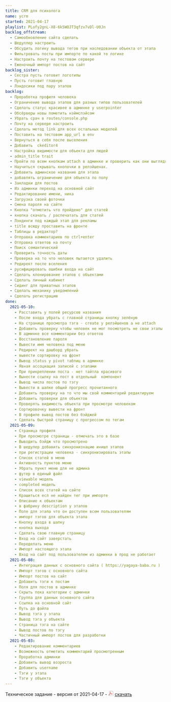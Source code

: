 ```yaml
---
title: CRM для психолога
name: ycrm
started: 2021-04-17
playlist: PLofy2gnL-X8-6k5WOJT3qfzv7vDl-U0Jn
backlog_offstream:
  - Самообновление сайта сделать
  - Шедуллер настроить
  - Обсудить логику вывода тегов при наследовании объекта от этапа
  - Фильтровать посты при импорте по какой то логике
  - Настроить почту на тестовом сервере
  - Еженочный импорт постов на сайт
backlog_sister:
  - Сестра пусть готовит логотипы
  - Пусть готовит главную
  - Лэндосики под пару этапов
backlog:
  - Проработка профиля человека
  - Ограничение вывода этапов для разных типов пользователей
  - Сделать статус красивее в админке у userpointer
  - Обсёрверы новы пометить нэймспэйсом
  - Убрать срач в routes/console.php
  - Почту на сервере настроить
  - Сделать метод link для всех остальных моделей
  - Поставить на тестовом app_url в env
  - Вернуться в себя после выселения
  - Добавить  ckeditor4
  - Настройка видимости для объекта для людей
  - admin_title trait
  - Пройти по всем кнопкам attach в админке и проверить как они выглядят
  - Научиться скрывать кнопочки в релэйшенах.
  - Добавить админское название для этапа
  - добавлять ограничение для объекта по полу
  - Закладки для постов
  - Из админки переход на основной сайт
  - Редактирование имени, ника
  - Загрузка своей фоточки
  - Смена пароля на сайте
  - Кнопка "отметить что пройдено" для статей
  - кнопка скачать / распечатать для статей
  - Лэндинги под каждый этап для рекламы
  - title всюду проставить на фронте
  - Таблицы в редактор?
  - Отправка комментариев по ctrl+enter
  - Отправка ответов на почту
  - Поиск семантический
  - Проверить точность даты
  - Проверка на то что человек пытается удалить
  - Редирект после вселения
  - русифицировать ошибки входа на сайт
  - Сделать клонирование этапов с объектами
  - Сделать личный кабинет
  - Сидинг для приватных этапов
  - Сделать механику уведомлений
  - Сделать регистрацию
done:
  2021-05-10:
    - Расставить у полей ресурсов названия
    - После входа убрать с главной страницы кнопку зелёную
    - На странице просмотра тэга - create у релэйшенов а не attach
    - Добавить проверку чтобы человек не мог посмотреть не свои этапы
    - В админке все комментарии без ответов
    - Восстановление пароля
    - Вывести имя человека под меню
    - Редирект на дашборд убрать
    - вывести сортировку на фронт
    - Вывод status у pivot таблиц в админке
    - Явная ассоциация записей с этапами
    - При прикреплении поста - нет тайтла красивого
    - Вынести ссылку на пост в отдельный  компонент
    - Вывод числа постов по тэгу
    - Вывести в шапке общий прогресс прочитанного
    - Добавить проверку на то что мы свой комментарий редактируем
    - Добавить проверки для объектов
    - Проверять видимость объекта при просмотре человеком
    - Сортировочку вывести на фронт
    - В профиле вывод постов без бэйджей
    - Сделать быстрой страницу с прогрессом по тегам
  2021-05-09:
    - Страница профиля
    - При просмотре страницы - отмечать это в базе
    - Выводить бэйдж что просмотрено
    - В шедулер добавить синхронизхацию инишл этапов
    - при регистрации человека - синхронизировать этапы
    - Список статей в меню
    - Активность пунктов меню
    - Убрать пункт меню для не админа
    - футер в единый файл
    - viewable модель
    - completed модель
    - Список всех статей на сайте
    - Крашиться есл не найден тег при импорте
    - Описание к объектам
    - в фабрику description у этапов
    - Поле для этапа что он доступен всем пользователям
    - импорт тэгов для объекта этапа
    - Кнопку входа в шапку
    - кнопка выхода
    - Сделать свою главную страницу
    - Вход на сайт заверстать
    - Переделать меню
    - Импорт настоящего этапа
    - Вход на сайт под пользователем из админки в прод не работает
  2021-05-08:
    - Интеграция данных с основного сайта ( https://yagaya-baba.ru )
    - Импорт тэгов с основного сайта
    - Импорт постов на сайт
    - Добавить тэги к постам
    - Поля для постов в админке
    - Скрыть пока категории с админки
    - Группа для данных основного сайта
    - Ссылка на основной сайт
    - Путь до файла
    - Вывод тэга у этапа
    - Вывод тэга у объекта
    - Страница тэга на сайте
    - Вывод постов по тэгу
    - Частичный импорт постов для разработки
  2021-05-03:
    - Редактирование комментариев
    - Возможность отметить комментарий просмотренным
    - Проработка админки
    - Добавить вывод возроста
    - Добавить username
    - Тэги у этапа
    - Тэги у объекта
---
```

Техническое задание - версия от 2021-04-17 - <img src="/images/ico/page_white_acrobat.png"> <a href="/files/ycrm-tz-2021-04-17.pdf" target='_blank'>скачать</a><br>
